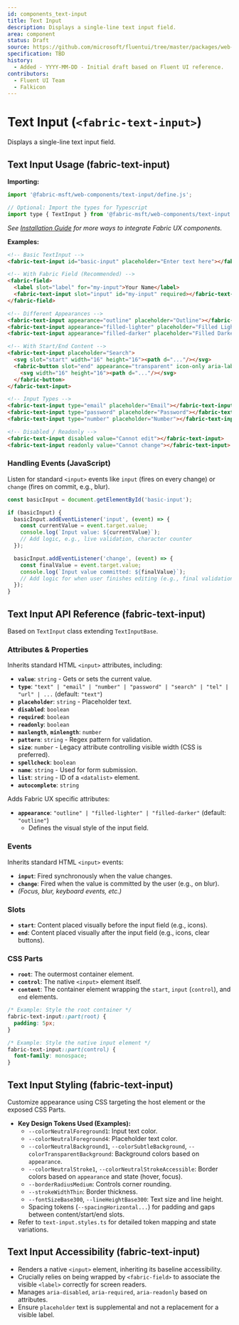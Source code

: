 ```yaml
---
id: components_text-input
title: Text Input
description: Displays a single-line text input field.
area: component
status: Draft
source: https://github.com/microsoft/fluentui/tree/master/packages/web-components/src/text-input
specification: TBD
history:
  - Added - YYYY-MM-DD - Initial draft based on Fluent UI reference.
contributors:
  - Fluent UI Team
  - Falkicon
---
```


# Text Input (`<fabric-text-input>`)

<!-- BEGIN-SECTION: Text Input Overview -->
Displays a single-line text input field.
<!-- END-SECTION: Text Input Overview -->

<!-- BEGIN-SECTION: Text Input Usage -->
## Text Input Usage (fabric-text-input)

**Importing:**

```javascript
import '@fabric-msft/web-components/text-input/define.js';

// Optional: Import the types for Typescript
import type { TextInput } from '@fabric-msft/web-components/text-input';
```

*See [Installation Guide](../../guides/installation.md) for more ways to integrate Fabric UX components.*

**Examples:**

```html
<!-- Basic TextInput -->
<fabric-text-input id="basic-input" placeholder="Enter text here"></fabric-text-input>

<!-- With Fabric Field (Recommended) -->
<fabric-field>
  <label slot="label" for="my-input">Your Name</label>
  <fabric-text-input slot="input" id="my-input" required></fabric-text-input>
</fabric-field>

<!-- Different Appearances -->
<fabric-text-input appearance="outline" placeholder="Outline"></fabric-text-input>
<fabric-text-input appearance="filled-lighter" placeholder="Filled Lighter"></fabric-text-input>
<fabric-text-input appearance="filled-darker" placeholder="Filled Darker"></fabric-text-input>

<!-- With Start/End Content -->
<fabric-text-input placeholder="Search">
  <svg slot="start" width="16" height="16"><path d="..."/></svg>
  <fabric-button slot="end" appearance="transparent" icon-only aria-label="Clear search">
    <svg width="16" height="16"><path d="..."/></svg>
  </fabric-button>
</fabric-text-input>

<!-- Input Types -->
<fabric-text-input type="email" placeholder="Email"></fabric-text-input>
<fabric-text-input type="password" placeholder="Password"></fabric-text-input>
<fabric-text-input type="number" placeholder="Number"></fabric-text-input>

<!-- Disabled / Readonly -->
<fabric-text-input disabled value="Cannot edit"></fabric-text-input>
<fabric-text-input readonly value="Cannot change"></fabric-text-input>
```

### Handling Events (JavaScript)

Listen for standard `<input>` events like `input` (fires on every change) or `change` (fires on commit, e.g., blur).

```javascript
const basicInput = document.getElementById('basic-input');

if (basicInput) {
  basicInput.addEventListener('input', (event) => {
    const currentValue = event.target.value;
    console.log(`Input value: ${currentValue}`);
    // Add logic, e.g., live validation, character counter
  });

  basicInput.addEventListener('change', (event) => {
    const finalValue = event.target.value;
    console.log(`Input value committed: ${finalValue}`);
    // Add logic for when user finishes editing (e.g., final validation)
  });
}
```
<!-- END-SECTION: Text Input Usage -->

<!-- BEGIN-SECTION: Text Input API -->
## Text Input API Reference (fabric-text-input)

Based on `TextInput` class extending `TextInputBase`.

### Attributes & Properties

Inherits standard HTML `<input>` attributes, including:

*   **`value`**: `string` - Gets or sets the current value.
*   **`type`**: `"text" | "email" | "number" | "password" | "search" | "tel" | "url" | ...` (default: `"text"`)
*   **`placeholder`**: `string` - Placeholder text.
*   **`disabled`**: `boolean`
*   **`required`**: `boolean`
*   **`readonly`**: `boolean`
*   **`maxlength`**, **`minlength`**: `number`
*   **`pattern`**: `string` - Regex pattern for validation.
*   **`size`**: `number` - Legacy attribute controlling visible width (CSS is preferred).
*   **`spellcheck`**: `boolean`
*   **`name`**: `string` - Used for form submission.
*   **`list`**: `string` - ID of a `<datalist>` element.
*   **`autocomplete`**: `string`

Adds Fabric UX specific attributes:

*   **`appearance`**: `"outline" | "filled-lighter" | "filled-darker"` (default: `"outline"`)
    *   Defines the visual style of the input field.

### Events

Inherits standard HTML `<input>` events:

*   **`input`**: Fired synchronously when the value changes.
*   **`change`**: Fired when the value is committed by the user (e.g., on blur).
*   *(Focus, blur, keyboard events, etc.)*

### Slots

*   **`start`**: Content placed visually before the input field (e.g., icons).
*   **`end`**: Content placed visually after the input field (e.g., icons, clear buttons).

### CSS Parts

*   **`root`**: The outermost container element.
*   **`control`**: The native `<input>` element itself.
*   **`content`**: The container element wrapping the `start`, `input` (`control`), and `end` elements.

```css
/* Example: Style the root container */
fabric-text-input::part(root) {
  padding: 5px;
}

/* Example: Style the native input element */
fabric-text-input::part(control) {
  font-family: monospace;
}
```
<!-- END-SECTION: Text Input API -->

<!-- BEGIN-SECTION: Text Input Styling -->
## Text Input Styling (fabric-text-input)

Customize appearance using CSS targeting the host element or the exposed CSS Parts.

*   **Key Design Tokens Used (Examples):**
    *   `--colorNeutralForeground1`: Input text color.
    *   `--colorNeutralForeground4`: Placeholder text color.
    *   `--colorNeutralBackground1`, `--colorSubtleBackground`, `--colorTransparentBackground`: Background colors based on `appearance`.
    *   `--colorNeutralStroke1`, `--colorNeutralStrokeAccessible`: Border colors based on `appearance` and state (hover, focus).
    *   `--borderRadiusMedium`: Controls corner rounding.
    *   `--strokeWidthThin`: Border thickness.
    *   `--fontSizeBase300`, `--lineHeightBase300`: Text size and line height.
    *   Spacing tokens (`--spacingHorizontal...`) for padding and gaps between content/start/end slots.
*   Refer to `text-input.styles.ts` for detailed token mapping and state variations.
<!-- END-SECTION: Text Input Styling -->

<!-- BEGIN-SECTION: Text Input Accessibility -->
## Text Input Accessibility (fabric-text-input)

*   Renders a native `<input>` element, inheriting its baseline accessibility.
*   Crucially relies on being wrapped by `<fabric-field>` to associate the visible `<label>` correctly for screen readers.
*   Manages `aria-disabled`, `aria-required`, `aria-readonly` based on attributes.
*   Ensure `placeholder` text is supplemental and not a replacement for a visible label.
<!-- END-SECTION: Text Input Accessibility -->